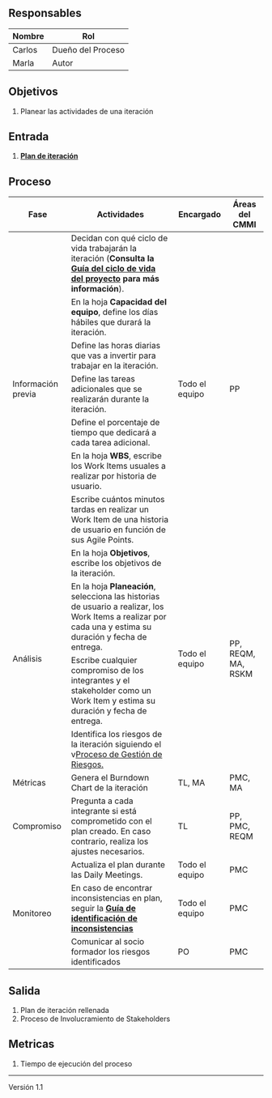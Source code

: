 ## Responsables
| Nombre    | Rol               |
| --------- | ----------------- |
| Carlos    | Dueño del Proceso |
| Marla     | Autor             |

## Objetivos
1. Planear las actividades de una iteración

## Entrada 
1. [**Plan de iteración**](https://docs.google.com/spreadsheets/d/10jles4oKMwJUHPutNXLaHZ7kg8zFZ9TdrAVAJlUmjfU/edit#gid=753031204)

## Proceso 
<table>
  <thead>
    <tr>
      <th>Fase</th>
      <th>Actividades</th>
      <th>Encargado</th>
      <th>Áreas del CMMI</th>
    </tr>
  </thead>
  <tbody>
    <tr>
      <td rowspan="7">Información previa</td>
      <td>Decidan con qué ciclo de vida trabajarán la iteración (<strong>Consulta la <a href="https://github.com/novaDepto/Nova/wiki/Gu%C3%ADa-de-ciclo-de-vida-del-proyecto">Guía del ciclo de vida del proyecto</a> para más información</strong>).</td>
      <td rowspan="7">Todo el equipo</td>
      <td rowspan="7">PP</td>
    </tr>
    <tr>
      <td>En la hoja <strong>Capacidad del equipo</strong>, define los días hábiles que durará la iteración.</td>
    </tr>
    <tr>
      <td>Define las horas diarias que vas a invertir para trabajar en la iteración.</td>
    </tr>
    <tr>
      <td>Define las tareas adicionales que se realizarán durante la iteración.</td>
    </tr>
    <tr>
      <td>Define el porcentaje de tiempo que dedicará a cada tarea adicional.</td>
    </tr>
    <tr>
      <td>En la hoja <strong>WBS</strong>, escribe los Work Items usuales a realizar por historia de usuario.</td>
    </tr>
    <tr>
      <td>Escribe cuántos minutos tardas en realizar un Work Item de una historia de usuario en función de sus Agile Points.</td>
    </tr>
    <tr>
      <td rowspan="4">Análisis</td>
      <td>En la hoja <strong>Objetivos</strong>, escribe los objetivos de la iteración. </td>
      <td rowspan="4">Todo el equipo</td>
      <td rowspan="4">PP, REQM, MA, RSKM</td>
    </tr>
    <tr>
      <td>En la hoja <strong>Planeación</strong>, selecciona las historias de usuario a realizar, los Work Items a realizar por cada una y estima su duración y fecha de entrega.</td>
    </tr>
    <tr>
      <td>Escribe cualquier compromiso de los integrantes y el stakeholder como un Work Item y estima su duración y fecha de entrega.</td>
    </tr>
    <tr>
      <td>Identifica los riesgos de la iteración siguiendo el v<a href="https://github.com/novaDepto/Nova/wiki/Proceso-de-gesti%C3%B3n-de-riesgos">Proceso de Gestión de Riesgos.</a></strong></td>
    </tr>
    <tr>
      <td>Métricas</td>
      <td>Genera el Burndown Chart de la iteración</td>
      <td>TL, MA</td>
      <td>PMC, MA</td>
    </tr>
    <tr>
      <td>Compromiso</td>
      <td>Pregunta a cada integrante si está comprometido con el plan creado. En caso contrario, realiza los ajustes necesarios.</td>
      <td>TL</td>
      <td>PP, PMC, REQM</td>
    </tr>
    <tr>
      <td rowspan="3" >Monitoreo</td> 
      <td>Actualiza el plan durante las Daily Meetings.</td> 
       <td>Todo el equipo</td>     
        <td>PMC</td>
    </tr>
       <tr>
           <td>En caso de encontrar inconsistencias en plan, seguir la <strong><a href="Guía-de-identificación-de-inconsistencias">Guía de identificación de inconsistencias</a></strong></td>
          <td>Todo el equipo</td>     
      	 <td>PMC</td>
      </tr>
      <tr>
      	 <td>Comunicar al socio formador los riesgos identificados</td>
          <td>PO</td>     
      	 <td>PMC</td>
      </tr>
  </tbody>
</table>



## Salida
1. Plan de iteración rellenada
2. Proceso de Involucramiento de Stakeholders

## Metricas
1. Tiempo de ejecución del proceso

***
Versión 1.1
